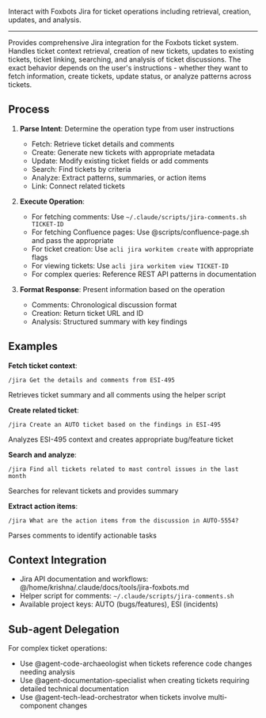 Interact with Foxbots Jira for ticket operations including retrieval, creation, updates, and analysis.

---

Provides comprehensive Jira integration for the Foxbots ticket system. Handles ticket context retrieval, creation of new tickets, updates to existing tickets, ticket linking, searching, and analysis of ticket discussions. The exact behavior depends on the user's instructions - whether they want to fetch information, create tickets, update status, or analyze patterns across tickets.

## Process

1. **Parse Intent**: Determine the operation type from user instructions

   - Fetch: Retrieve ticket details and comments
   - Create: Generate new tickets with appropriate metadata
   - Update: Modify existing ticket fields or add comments
   - Search: Find tickets by criteria
   - Analyze: Extract patterns, summaries, or action items
   - Link: Connect related tickets

2. **Execute Operation**:

   - For fetching comments: Use `~/.claude/scripts/jira-comments.sh TICKET-ID`
   - For fetching Confluence pages: Use @scripts/confluence-page.sh and pass the appropriate <context>
   - For ticket creation: Use `acli jira workitem create` with appropriate flags
   - For viewing tickets: Use `acli jira workitem view TICKET-ID`
   - For complex queries: Reference REST API patterns in documentation

3. **Format Response**: Present information based on the operation
   - Comments: Chronological discussion format
   - Creation: Return ticket URL and ID
   - Analysis: Structured summary with key findings

## Examples

**Fetch ticket context**:

```
/jira Get the details and comments from ESI-495
```

Retrieves ticket summary and all comments using the helper script

**Create related ticket**:

```
/jira Create an AUTO ticket based on the findings in ESI-495
```

Analyzes ESI-495 context and creates appropriate bug/feature ticket

**Search and analyze**:

```
/jira Find all tickets related to mast control issues in the last month
```

Searches for relevant tickets and provides summary

**Extract action items**:

```
/jira What are the action items from the discussion in AUTO-5554?
```

Parses comments to identify actionable tasks

## Context Integration

- Jira API documentation and workflows: @/home/krishna/.claude/docs/tools/jira-foxbots.md
- Helper script for comments: `~/.claude/scripts/jira-comments.sh`
- Available project keys: AUTO (bugs/features), ESI (incidents)

## Sub-agent Delegation

For complex ticket operations:

- Use @agent-code-archaeologist when tickets reference code changes needing analysis
- Use @agent-documentation-specialist when creating tickets requiring detailed technical documentation
- Use @agent-tech-lead-orchestrator when tickets involve multi-component changes
